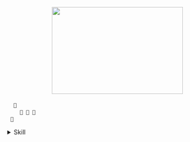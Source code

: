 <p align="center">
<img src="https://media.giphy.com/media/mCRJDo24UvJMA/giphy.gif" width="300" height="200" />
</p>

```
  🌸
    🧍 🌸 🤺
 🌸

```

<details>
  <summary>Skill</summary>

<p style="display: inline-block;">
 <kbd>
    <img height="20" src="https://raw.githubusercontent.com/github/explore/80688e429a7d4ef2fca1e82350fe8e3517d3494d/topics/css/css.png">
    &nbsp;
    <img height="20" src="https://raw.githubusercontent.com/github/explore/80688e429a7d4ef2fca1e82350fe8e3517d3494d/topics/html/html.png">
    &nbsp;
    <img height="20" src="https://raw.githubusercontent.com/github/explore/80688e429a7d4ef2fca1e82350fe8e3517d3494d/topics/javascript/javascript.png">
    &nbsp;
    <img height="20" src="https://raw.githubusercontent.com/github/explore/80688e429a7d4ef2fca1e82350fe8e3517d3494d/topics/typescript/typescript.png">
    &nbsp;
    <img height="20" src="https://raw.githubusercontent.com/github/explore/80688e429a7d4ef2fca1e82350fe8e3517d3494d/topics/react/react.png">
    &nbsp;
    <img height="20" src="https://mobx.js.org/assets/mobx.png">
    &nbsp;
    <img height="20" src="https://mui.com/static/logo.svg">
    &nbsp;
    <img height="20" src="https://raw.githubusercontent.com/github/explore/80688e429a7d4ef2fca1e82350fe8e3517d3494d/topics/tailwind/tailwind.png">
    &nbsp;
    <img height="20" src="https://upload.wikimedia.org/wikipedia/commons/thumb/8/8e/Nextjs-logo.svg/120px-Nextjs-logo.svg.png?20190307203525">
    &nbsp;
    <img height="20" src="https://raw.githubusercontent.com/typeorm/typeorm/master/resources/logo_big.png">
    &nbsp;
    <img height="20" src="https://raw.githubusercontent.com/github/explore/80688e429a7d4ef2fca1e82350fe8e3517d3494d/topics/nodejs/nodejs.png">
    &nbsp;
    <img height="20" src="https://raw.githubusercontent.com/github/explore/80688e429a7d4ef2fca1e82350fe8e3517d3494d/topics/sql/sql.png">
    &nbsp;
    <img height="20" src="https://blog.golang.org/go-brand/Go-Logo/SVG/Go-Logo_Blue.svg">
    &nbsp;
    <img height="20" src="https://raw.githubusercontent.com/github/explore/80688e429a7d4ef2fca1e82350fe8e3517d3494d/topics/python/python.png">
    &nbsp;
    <img height="20" src="https://raw.githubusercontent.com/github/explore/80688e429a7d4ef2fca1e82350fe8e3517d3494d/topics/cpp/cpp.png">
    &nbsp;
  </kbd>
</details>

</p>
